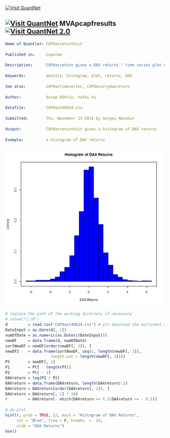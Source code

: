 
[<img src="https://github.com/QuantLet/Styleguide-and-FAQ/blob/master/pictures/banner.png" width="880" alt="Visit QuantNet">](http://quantlet.de/index.php?p=info)

## [<img src="https://github.com/QuantLet/Styleguide-and-Validation-procedure/blob/master/pictures/qloqo.png" alt="Visit QuantNet">](http://quantlet.de/) **MVApcapfresults** [<img src="https://github.com/QuantLet/Styleguide-and-Validation-procedure/blob/master/pictures/QN2.png" width="60" alt="Visit QuantNet 2.0">](http://quantlet.de/d3/ia)

```yaml
Name of Quantlet: COPdaxreturnhist
 
Published in:     Copulae

Description:     'COPdaxreturn gives a DAX returns'' time series plot with a window from 1986-01-03 to 2008-12-30.'
  
Keywords:         density, histogram, plot, returns, DAX
     
See also:         COPdaxtimeseries, COPdensitydaxreturn

Author:           Ostap Okhrin, Yafei Xu

Datafile:         COPdax140624.csv

Submitted:        Thu, November 13 2014 by Sergey Nasekin
     
Output:           COPdaxreturnhist gives a histogram of DAX returns

Example:          a histogram of DAX returns

```

![Picture1](COPdaxreturnhist.png)

```r
# replace the path of the working directory if necessary
# setwd("C:/R") 
d         = read.csv("COPdax140624.csv") # pls download the pertinent data set.
DateInput = as.Date(d[, 1])
numOfDate = as.numeric(as.Date(c(DateInput)))
newDF     = data.frame(d, numOfDate)
sortNewDF = newDF[order(newDF[, 3]), ]
newDF2    = data.frame(sortNewDF, seq(1, length(newDF[, 3]), 
                    length.out = length(newDF[, 3])))
Pt        = newDF[, 2]
P1        = Pt[ - length(Pt)]
P2        = Pt[ - 1]
DAXreturn = log(P1 / P2)
DAXreturn = data.frame(DAXreturn, length(DAXreturn):1)
DAXreturn = DAXreturn[order(DAXreturn[, 2]), ]
DAXreturn = DAXreturn[, 1] * 100
r         = DAXreturn[- which(DAXreturn >= 6.5|DAXreturn <= - 6.5)]

# do plot
hist(r, prob = TRUE, 12, main = "Histogram of DAX Returns",
     col = "Blue", freq = F, breaks  =  24,
	 xlab = "DAX Returns") 
box()
```
